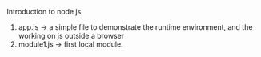 Introduction to node js
1. app.js -> a simple file to demonstrate the runtime environment, and the working on js outside a browser
2. module1.js -> first local module.
